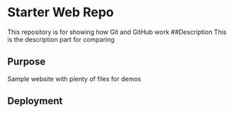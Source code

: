 # Starter Web Repo

This repository is for showing how Git and GitHub work
##Description
This is the description part for comparing
## Purpose

Sample website with plenty of files for demos

## Deployment